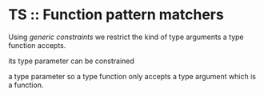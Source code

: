 # TS :: Function pattern matchers

Using *generic constraints* we restrict the kind of type arguments a type function accepts.



its type parameter can be constrained


a type parameter so a type function only accepts a type argument which is a function.
